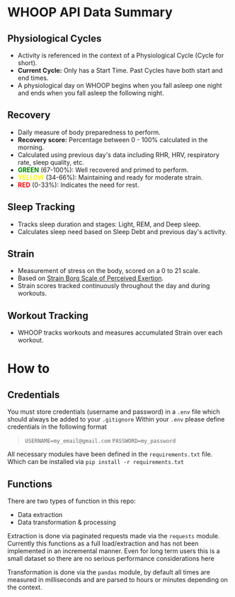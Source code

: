 # WHOOP API Data Summary

## Physiological Cycles
- Activity is referenced in the context of a Physiological Cycle (Cycle for short).
- <b>Current Cycle:</b> Only has a Start Time. Past Cycles have both start and end times.
- A physiological day on WHOOP begins when you fall asleep one night and ends when you fall asleep the following night.

## Recovery
- Daily measure of body preparedness to perform.
- <b>Recovery score:</b> Percentage between 0 - 100% calculated in the morning.
- Calculated using previous day's data including RHR, HRV, respiratory rate, sleep quality, etc.
- <span style="color:green;"><b>GREEN</b></span> (67-100%): Well recovered and primed to perform.
- <span style="color:yellow;"><b>YELLOW</b></span> (34-66%): Maintaining and ready for moderate strain.
- <span style="color:red;"><b>RED</b></span> (0-33%): Indicates the need for rest.

## Sleep Tracking
- Tracks sleep duration and stages: Light, REM, and Deep sleep.
- Calculates sleep need based on Sleep Debt and previous day's activity.

## Strain
- Measurement of stress on the body, scored on a 0 to 21 scale.
- Based on [Strain Borg Scale of Perceived Exertion](https://www.cdc.gov/physicalactivity/basics/measuring/exertion.htm).
- Strain scores tracked continuously throughout the day and during workouts.

## Workout Tracking
- WHOOP tracks workouts and measures accumulated Strain over each workout.


# How to

## Credentials

You must store credentials (username and password) in a `.env` file which should always be added to your `.gitignore`
Within your `.env` please define credentials in the following format

> `USERNAME=my_email@gmail.com`
> `PASSWORD=my_password`

All necessary modules have been defined in the `requirements.txt` file.
Which can be installed via `pip install -r requirements.txt`

## Functions

There are two types of function in this repo:
* Data extraction
* Data transformation & processing 

Extraction is done via paginated requests made via the `requests` module.
Currently this functions as a full load/extraction and has not been implemented in an incremental manner.
Even for long term users this is a small dataset so there are no serious performance considerations here

Transformation is done via the `pandas` module, by default all times are measured in milliseconds and are parsed to hours or minutes depending on the context.




